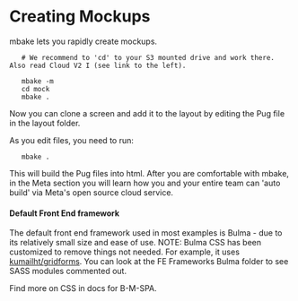 
# Creating Mockups

mbake lets you rapidly create mockups.

```
   # We recommend to 'cd' to your S3 mounted drive and work there. Also read Cloud V2 I (see link to the left).

   mbake -m
   cd mock
   mbake .

```

Now you can clone a screen and add it to the layout by editing the Pug file in the layout folder.

As you edit files, you need to run:
```
   mbake .
```
This will build the Pug files into html. After you are comfortable with mbake, in the Meta section you will learn how you and your entire team can 'auto build' via Meta's open source cloud service.


#### Default Front End framework

The default front end framework used in most examples is Bulma - due to its relatively small size and ease of use.
NOTE: Bulma CSS has been customized to remove things not needed. For example, it uses [kumailht/gridforms](http://github.com/kumailht/gridforms). You can look at the FE Frameworks Bulma folder to see SASS modules commented out.

Find more on CSS in docs for B-M-SPA.
